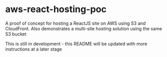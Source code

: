 # aws-react-hosting-poc

A proof of concept for hosting a ReactJS site on AWS using S3 and CloudFront. Also demonstrates a multi-site hosting solution using the same S3 bucket

This is still in development - this README will be updated with more instructions at a later stage
